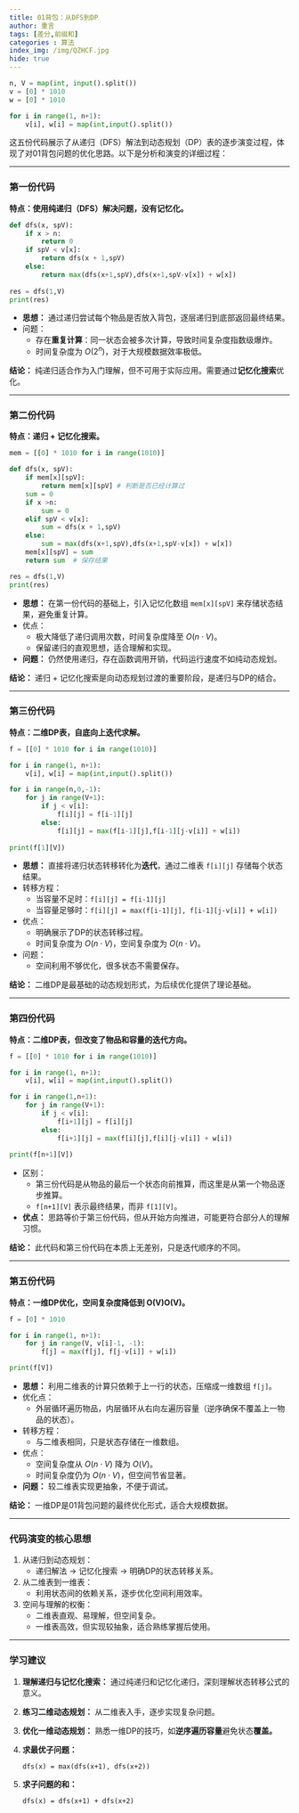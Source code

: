 ```yaml
---
title: 01背包：从DFS到DP
author: 重言
tags: [差分,前缀和]
categories : 算法
index_img: /img/QZHCF.jpg
hide: true
---
```


```python
n, V = map(int, input().split())
v = [0] * 1010
w = [0] * 1010

for i in range(1, n+1):
    v[i], w[i] = map(int,input().split())
```

这五份代码展示了从递归（DFS）解法到动态规划（DP）表的逐步演变过程，体现了对01背包问题的优化思路。以下是分析和演变的详细过程：

------

### 第一份代码

**特点：使用纯递归（DFS）解决问题，没有记忆化。**

```python
def dfs(x, spV):
    if x > n:
        return 0
    if spV < v[x]:
        return dfs(x + 1,spV)
    else:
        return max(dfs(x+1,spV),dfs(x+1,spV-v[x]) + w[x])
       
res = dfs(1,V)
print(res)
```

- **思想：**
   通过递归尝试每个物品是否放入背包，逐层递归到底部返回最终结果。
- 问题：
  - 存在**重复计算**：同一状态会被多次计算，导致时间复杂度指数级爆炸。
  - 时间复杂度为 $O(2^n)$，对于大规模数据效率极低。

**结论：**
 纯递归适合作为入门理解，但不可用于实际应用。需要通过**记忆化搜索**优化。

------

### 第二份代码

**特点：递归 + 记忆化搜索。**

```python
mem = [[0] * 1010 for i in range(1010)]

def dfs(x, spV):
    if mem[x][spV]:
        return mem[x][spV] # 判断是否已经计算过
    sum = 0
    if x >n:
        sum = 0
    elif spV < v[x]:
        sum = dfs(x + 1,spV)
    else:
        sum = max(dfs(x+1,spV),dfs(x+1,spV-v[x]) + w[x])
    mem[x][spV] = sum
    return sum	# 保存结果

res = dfs(1,V)
print(res)
```

- **思想：**
   在第一份代码的基础上，引入记忆化数组 `mem[x][spV]` 来存储状态结果，避免重复计算。
- 优点：
  - 极大降低了递归调用次数，时间复杂度降至 $O(n \cdot V)$。
  - 保留递归的直观思想，适合理解和实现。
- **问题：**
   仍然使用递归，存在函数调用开销，代码运行速度不如纯动态规划。

**结论：**
 递归 + 记忆化搜索是向动态规划过渡的重要阶段，是递归与DP的结合。

------

### 第三份代码

**特点：二维DP表，自底向上迭代求解。**

```python
f = [[0] * 1010 for i in range(1010)]

for i in range(1, n+1):
	v[i], w[i] = map(int,input().split())

for i in range(n,0,-1):
    for j in range(V+1):
        if j < v[i]:
            f[i][j] = f[i-1][j]
        else:
            f[i][j] = max(f[i-1][j],f[i-1][j-v[i]] + w[i])
            
print(f[1][V])
```

- **思想：**
   直接将递归状态转移转化为**迭代**，通过二维表 `f[i][j]` 存储每个状态结果。
- 转移方程：
  - 当容量不足时：`f[i][j] = f[i-1][j]`
  - 当容量足够时：`f[i][j] = max(f[i-1][j], f[i-1][j-v[i]] + w[i])`
- 优点：
  - 明确展示了DP的状态转移过程。
  - 时间复杂度为 $O(n \cdot V)$，空间复杂度为 $O(n \cdot V)$。
- 问题：
  - 空间利用不够优化，很多状态不需要保存。

**结论：**
 二维DP是最基础的动态规划形式，为后续优化提供了理论基础。

------

### 第四份代码

**特点：二维DP表，但改变了物品和容量的迭代方向。**

```python
f = [[0] * 1010 for i in range(1010)]

for i in range(1, n+1):
	v[i], w[i] = map(int,input().split())

for i in range(1,n+1):
    for j in range(V+1):
        if j < v[i]:
            f[i+1][j] = f[i][j]
        else:
            f[i+1][j] = max(f[i][j],f[i][j-v[i]] + w[i])
            
print(f[n+1][V])
```

- 区别：
  - 第三份代码是从物品的最后一个状态向前推算，而这里是从第一个物品逐步推算。
  - `f[n+1][V]` 表示最终结果，而非 `f[1][V]`。
- **优点：**
   思路等价于第三份代码，但从开始方向推进，可能更符合部分人的理解习惯。

**结论：**
 此代码和第三份代码在本质上无差别，只是迭代顺序的不同。

------

### 第五份代码

**特点：一维DP优化，空间复杂度降低到 O(V)O(V)。**

```python
f = [0] * 1010

for i in range(1, n+1):
    for j in range(V, v[i]-1, -1):
        f[j] = max(f[j], f[j-v[i]] + w[i])

print(f[V])
```

- **思想：**
   利用二维表的计算只依赖于上一行的状态，压缩成一维数组 `f[j]`。
- 优化点：
  - 外层循环遍历物品，内层循环从右向左遍历容量（逆序确保不覆盖上一物品的状态）。
- 转移方程：
  - 与二维表相同，只是状态存储在一维数组。
- 优点：
  - 空间复杂度从 $O(n \cdot V)$ 降为 $O(V)$。
  - 时间复杂度仍为 $O(n \cdot V)$，但空间节省显著。
- **问题：**
   较二维表实现更抽象，不便于调试。

**结论：**
 一维DP是01背包问题的最终优化形式，适合大规模数据。

------

### 代码演变的核心思想

1. 从递归到动态规划：
   - 递归解法 → 记忆化搜索 → 明确DP的状态转移关系。
2. 从二维表到一维表：
   - 利用状态间的依赖关系，逐步优化空间利用效率。
3. 空间与理解的权衡：
   - 二维表直观、易理解，但空间复杂。
   - 一维表高效，但实现较抽象，适合熟练掌握后使用。

------

### 学习建议

1. **理解递归与记忆化搜索：**
    通过纯递归和记忆化递归，深刻理解状态转移公式的意义。
    
2. **练习二维动态规划：**
    从二维表入手，逐步实现复杂问题。
    
3. **优化一维动态规划：**
    熟悉一维DP的技巧，如**逆序遍历容量**避免状态**覆盖。**
    
4. **求最优子问题：**

    `dfs(x) = max(dfs(x+1), dfs(x+2))`

5. **求子问题的和：**

    `dfs(x) = dfs(x+1) + dfs(x+2) `


